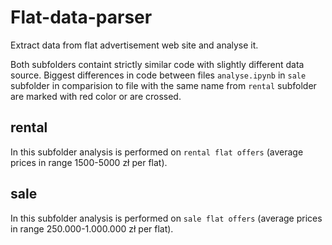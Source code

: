 # Flat-data-parser
Extract data from flat advertisement web site and analyse it.

Both subfolders containt strictly similar code with slightly different data source. Biggest differences in code between files `analyse.ipynb` in `sale` subfolder in comparision to file with the same name from `rental` subfolder are marked with red color or are crossed.

## rental
In this subfolder analysis is performed on `rental flat offers` (average prices in range 1500-5000 zł per flat).

## sale
In this subfolder analysis is performed on `sale flat offers` (average prices in range 250.000-1.000.000 zł per flat).

